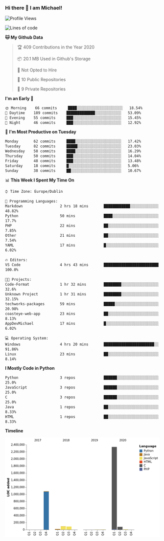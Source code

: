### Hi there 👋 I am Michael!

<!--START_SECTION:waka-->
![Profile Views](http://img.shields.io/badge/Profile%20Views-95-blue)

![Lines of code](https://img.shields.io/badge/From%20Hello%20World%20I%27ve%20Written-5.8%20million%20lines%20of%20code-blue)

**🐱 My Github Data** 

> 🏆 409 Contributions in the Year 2020
 > 
> 📦 20.1 MB Used in Github's Storage 
 > 
> 🚫 Not Opted to Hire
 > 
> 📜 10 Public Repositories
 > 
> 🔑 9 Private Repositories 

**I'm an Early 🐤** 

```text
🌞 Morning    66 commits     ████░░░░░░░░░░░░░░░░░░░░░   18.54% 
🌆 Daytime    189 commits    █████████████░░░░░░░░░░░░   53.09% 
🌃 Evening    55 commits     ███░░░░░░░░░░░░░░░░░░░░░░   15.45% 
🌙 Night      46 commits     ███░░░░░░░░░░░░░░░░░░░░░░   12.92%

```
📅 **I'm Most Productive on Tuesday** 

```text
Monday       62 commits     ████░░░░░░░░░░░░░░░░░░░░░   17.42% 
Tuesday      82 commits     █████░░░░░░░░░░░░░░░░░░░░   23.03% 
Wednesday    58 commits     ████░░░░░░░░░░░░░░░░░░░░░   16.29% 
Thursday     50 commits     ███░░░░░░░░░░░░░░░░░░░░░░   14.04% 
Friday       48 commits     ███░░░░░░░░░░░░░░░░░░░░░░   13.48% 
Saturday     18 commits     █░░░░░░░░░░░░░░░░░░░░░░░░   5.06% 
Sunday       38 commits     ██░░░░░░░░░░░░░░░░░░░░░░░   10.67%

```


📊 **This Week I Spent My Time On** 

```text
⌚︎ Time Zone: Europe/Dublin

💬 Programming Languages: 
Markdown                 2 hrs 18 mins       ████████████░░░░░░░░░░░░░   48.82% 
Python                   50 mins             ████░░░░░░░░░░░░░░░░░░░░░   17.7% 
PHP                      22 mins             ██░░░░░░░░░░░░░░░░░░░░░░░   7.85% 
Other                    21 mins             ██░░░░░░░░░░░░░░░░░░░░░░░   7.54% 
YAML                     17 mins             █░░░░░░░░░░░░░░░░░░░░░░░░   6.02%

🔥 Editors: 
VS Code                  4 hrs 43 mins       █████████████████████████   100.0%

🐱‍💻 Projects: 
Code-Format              1 hr 32 mins        ████████░░░░░░░░░░░░░░░░░   32.6% 
Unknown Project          1 hr 31 mins        ████████░░░░░░░░░░░░░░░░░   32.15% 
techworks-packages       59 mins             █████░░░░░░░░░░░░░░░░░░░░   20.98% 
coasteye-web-app         23 mins             ██░░░░░░░░░░░░░░░░░░░░░░░   8.13% 
AppDevMichael            17 mins             █░░░░░░░░░░░░░░░░░░░░░░░░   6.02%

💻 Operating System: 
Windows                  4 hrs 20 mins       ███████████████████████░░   91.86% 
Linux                    23 mins             ██░░░░░░░░░░░░░░░░░░░░░░░   8.14%

```

**I Mostly Code in Python** 

```text
Python                   3 repos             ██████░░░░░░░░░░░░░░░░░░░   25.0% 
JavaScript               3 repos             ██████░░░░░░░░░░░░░░░░░░░   25.0% 
C                        3 repos             ██████░░░░░░░░░░░░░░░░░░░   25.0% 
Java                     1 repos             ██░░░░░░░░░░░░░░░░░░░░░░░   8.33% 
HTML                     1 repos             ██░░░░░░░░░░░░░░░░░░░░░░░   8.33%

```


**Timeline**

![Chart not found](https://github.com/AppDevMichael/AppDevMichael/blob/master/charts/bar_graph.png) 


<!--END_SECTION:waka-->


